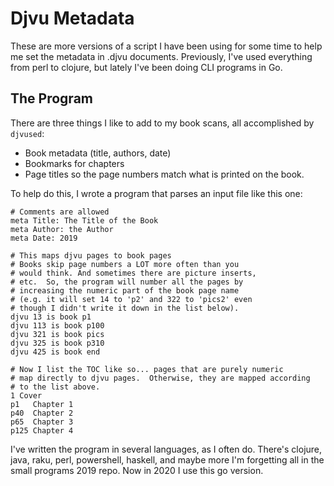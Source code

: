 # Djvu Metadata

These are more versions of a script I have been using for some time
to help me set the metadata in .djvu documents.  Previously, I've
used everything from perl to clojure, but lately I've been doing
CLI programs in Go. 

## The Program

There are three things I like to add to my book scans, all accomplished by `djvused`:

 - Book metadata (title, authors, date)
 - Bookmarks for chapters
 - Page titles so the page numbers match what is printed on the book.

To help do this, I wrote a program that parses an input file like this one:

~~~~~~
# Comments are allowed
meta Title: The Title of the Book
meta Author: the Author
meta Date: 2019

# This maps djvu pages to book pages
# Books skip page numbers a LOT more often than you
# would think. And sometimes there are picture inserts,
# etc.  So, the program will number all the pages by 
# increasing the numeric part of the book page name
# (e.g. it will set 14 to 'p2' and 322 to 'pics2' even
# though I didn't write it down in the list below).
djvu 13 is book p1
djvu 113 is book p100
djvu 321 is book pics
djvu 325 is book p310
djvu 425 is book end

# Now I list the TOC like so... pages that are purely numeric
# map directly to djvu pages.  Otherwise, they are mapped according
# to the list above.
1 Cover
p1   Chapter 1
p40  Chapter 2
p65  Chapter 3
p125 Chapter 4
~~~~~~

I've written the program in several languages, as I often do.  There's clojure, java, 
raku, perl, powershell, haskell, and maybe more I'm forgetting all in the small programs 2019 repo.
Now in 2020 I use this go version.

